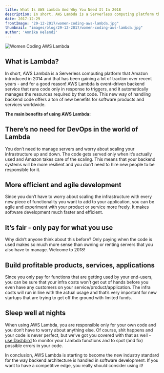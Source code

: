 ```yaml
---
title: What Is AWS Lambda And Why You Need It In 2018
description: In short, AWS Lambda is a Serverless computing platform that Amazon introduced in 2014 and that has been gaining a lot of traction over recent years - and for a good reason!
date: 2017-12-29
frontImage: "29-12-2017/women-coding-aws-lambda.jpg"
thumbnail: "images/blog/29-12-2017/women-coding-aws-lambda.jpg"
author: 'Annika Helendi'
---
```


![Women Coding AWS Lambda](/images/blog/29-12-2017/women-coding-aws-lambda.jpg)
## What is Lambda?
In short, AWS Lambda is a Serverless computing platform that Amazon introduced in 2014 and that has been gaining a lot of traction over recent years - and for a good reason! AWS Lambda is event-driven backend service that runs code only in response to triggers, and it automatically manages the resources required by that code. This new way of handling backend code offers a ton of new benefits for software products and services worldwide. 

**The main benefits of using AWS Lambda:**

## There’s no need for DevOps in the world of Lambda
You don’t need to manage servers and worry about scaling your infrastructure up and down. The code gets served only when it’s actually used and Amazon takes care of the scaling. This means that your backend systems will be more resilient and you don’t need to hire new people to be responsible for it.

## More efficient and agile development
Since you don’t have to worry about scaling the infrastructure with every new piece of functionality you want to add to your application, you can be agile and experiment with your product or service more freely. It makes software development much faster and efficient. 

## It’s fair - only pay for what you use
Why didn’t anyone think about this before? Only paying when the code is used makes so much more sense than owning or renting servers that you also have to manage. Welcome to 2018!

## Build profitable products, services, applications
Since you only pay for functions that are getting used by your end-users, you can be sure that your infra costs won’t get out of hands before you even have any customers on your service/product/application. The infra costs will run in line with the actual usage and that’s very important for new startups that are trying to get off the ground with limited funds. 

## Sleep well at nights
When using AWS Lambda, you are responsible only for your own code and you don’t have to worry about anything else. Of course, shit happens and your code is never perfect, but we’ve got you covered with that as well - <a href='https://dashbird.io' target='_blank'>use Dashbird</a> to monitor your Lambda functions and to spot (and fix) possible errors in your code. 


In conclusion, AWS Lambda is starting to become the new industry standard for the way backend architecture is handled in software development. If you want to have a competitive edge, you really should consider using it!
